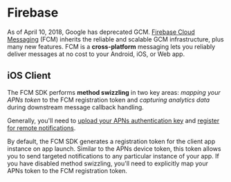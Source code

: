 # Firebase

As of April 10, 2018, Google has deprecated GCM. [Firebase Cloud Messaging](https://firebase.google.com/docs/cloud-messaging/) \(FCM\) inherits the reliable and scalable GCM infrastructure, plus many new features. FCM is a **cross-platform** messaging lets you reliably deliver messages at no cost to your Android, iOS, or Web app.

## iOS Client

The FCM SDK performs **method swizzling** in two key areas: _mapping your APNs token_ to the FCM registration token and _capturing analytics data_ during downstream message callback handling.

Generally, you'll need to [upload your APNs authentication key](https://firebase.google.com/docs/cloud-messaging/ios/client#upload_your_apns_authentication_key) and [register for remote notifications](https://firebase.google.com/docs/cloud-messaging/ios/client#register_for_remote_notifications).

By default, the FCM SDK generates a registration token for the client app instance on app launch. Similar to the APNs device token, this token allows you to send targeted notifications to any particular instance of your app. If you have disabled method swizzling, you'll need to explicitly map your APNs token to the FCM registration token.

